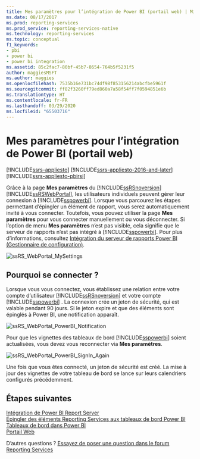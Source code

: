 ```yaml
---
title: Mes paramètres pour l’intégration de Power BI (portail web) | Microsoft Docs
ms.date: 08/17/2017
ms.prod: reporting-services
ms.prod_service: reporting-services-native
ms.technology: reporting-services
ms.topic: conceptual
f1_keywords:
- pbi
- power bi
- power bi integration
ms.assetid: 85c2fac7-80bf-45b7-8654-764b5f5231f5
author: maggiesMSFT
ms.author: maggies
ms.openlocfilehash: 7535b16e731bc74df98f853156214abcfbe5961f
ms.sourcegitcommit: ff82f3260ff79ed860a7a58f54ff7f0594851e6b
ms.translationtype: HT
ms.contentlocale: fr-FR
ms.lasthandoff: 03/29/2020
ms.locfileid: "65503716"
---
```

# <a name="my-settings-for-power-bi-integration-web-portal"></a>Mes paramètres pour l’intégration de Power BI (portail web)

[!INCLUDE[ssrs-appliesto](../includes/ssrs-appliesto.md)] [!INCLUDE[ssrs-appliesto-2016-and-later](../includes/ssrs-appliesto-2016-and-later.md)] [!INCLUDE[ssrs-appliesto-pbirsi](../includes/ssrs-appliesto-pbirs.md)]

Grâce à la page **Mes paramètres** du [!INCLUDE[ssRSnoversion](../includes/ssrsnoversion-md.md)] [!INCLUDE[ssRSWebPortal](../includes/ssrswebportal.md)], les utilisateurs individuels peuvent gérer leur connexion à [!INCLUDE[sspowerbi](../includes/sspowerbi-md.md)]. Lorsque vous parcourez les étapes permettant d’épingler un élément de rapport, vous serez automatiquement invité à vous connecter.  Toutefois, vous pouvez utiliser la page **Mes paramètres** pour vous connecter manuellement ou vous déconnecter.  Si l’option de menu **Mes paramètres** n’est pas visible, cela signifie que le serveur de rapports n’est pas intégré à [!INCLUDE[sspowerbi](../includes/sspowerbi-md.md)].  Pour plus d’informations, consultez [Intégration du serveur de rapports Power BI &#40;Gestionnaire de configuration&#41;](../reporting-services/install-windows/power-bi-report-server-integration-configuration-manager.md).  
  
![ssRS_WebPortal_MySettings](../reporting-services/media/ssrs-webportal-mysettings.png)  
  
## <a name="why-sign-in"></a>Pourquoi se connecter ?

 Lorsque vous vous connectez, vous établissez une relation entre votre compte d’utilisateur [!INCLUDE[ssRSnoversion](../includes/ssrsnoversion-md.md)] et votre compte [!INCLUDE[sspowerbi](../includes/sspowerbi-md.md)] .  La connexion crée un jeton de sécurité, qui est valable pendant 90 jours. Si le jeton expire et que des éléments sont épinglés à Power BI, une notification apparaît.  
   
 ![ssRS_WebPortal_PowerBI_Notification](../reporting-services/media/ssrs-webportal-powerbi-notification.png)    
   
Pour que les vignettes des tableaux de bord [!INCLUDE[sspowerbi](../includes/sspowerbi-md.md)] soient actualisées, vous devez vous reconnecter via **Mes paramètres**.  
  
![ssRS_WebPortal_PowerBI_SignIn_Again](../reporting-services/media/ssrs-webportal-powerbi-signin-again.png)  
  
Une fois que vous êtes connecté, un jeton de sécurité est créé.  La mise à jour des vignettes de votre tableau de bord se lance sur leurs calendriers configurés précédemment.  

## <a name="next-steps"></a>Étapes suivantes

[Intégration de Power BI Report Server](../reporting-services/install-windows/power-bi-report-server-integration-configuration-manager.md)   
[Épingler des éléments Reporting Services aux tableaux de bord Power BI](../reporting-services/pin-reporting-services-items-to-power-bi-dashboards.md)   
[Tableaux de bord dans Power BI](https://powerbi.microsoft.com/documentation/powerbi-service-dashboards/)  
[Portail Web](../reporting-services/web-portal-ssrs-native-mode.md)  

D’autres questions ? [Essayez de poser une question dans le forum Reporting Services](https://go.microsoft.com/fwlink/?LinkId=620231)
